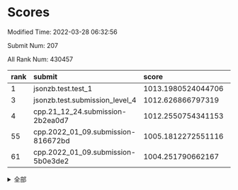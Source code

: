 # Scores

Modified Time: 2022-03-28 06:32:56

Submit Num: 207

All Rank Num: 430457

| rank |               submit               |       score        |       sigma        | pk_num |
| :--- | :--------------------------------- | :----------------- | :----------------- | :----- |
| 1    | jsonzb.test.test_1                 | 1013.1980524044706 | 0.7851140933216031 | 8319   |
| 3    | jsonzb.test.submission_level_4     | 1012.626866797319  | 0.8009763644554355 | 8316   |
| 4    | cpp.21_12_24.submission-2b2ea0d7   | 1012.2550754341153 | 0.8011163582858614 | 8315   |
| 55   | cpp.2022_01_09.submission-816672bd | 1005.1812272551116 | 0.7252675139668873 | 8321   |
| 61   | cpp.2022_01_09.submission-5b0e3de2 | 1004.251790662167  | 0.7061395354921999 | 8321   |


<details>
<summary>全部</summary>

| rank |                 submit                 |       score        |       sigma        | pk_num |
| :--- | :------------------------------------- | :----------------- | :----------------- | :----- |
| 1    | jsonzb.test.test_1                     | 1013.1980524044706 | 0.7851140933216031 | 8319   |
| 2    | gobigger.level_3.submission_level_3_33 | 1012.6318234382336 | 0.8166351648422181 | 8316   |
| 3    | jsonzb.test.submission_level_4         | 1012.626866797319  | 0.8009763644554355 | 8316   |
| 4    | cpp.21_12_24.submission-2b2ea0d7       | 1012.2550754341153 | 0.8011163582858614 | 8315   |
| 5    | gobigger.level_3.submission_level_3_10 | 1012.0066590950144 | 0.7781967407389435 | 8312   |
| 6    | gobigger.level_3.submission_level_3_11 | 1011.571835284254  | 0.7873873884979469 | 8316   |
| 7    | gobigger.level_3.submission_level_3_48 | 1011.4599895555497 | 0.786271359864985  | 8316   |
| 8    | gobigger.level_3.submission_level_3_22 | 1011.1518119782804 | 0.7917517551726848 | 8318   |
| 9    | gobigger.level_3.submission_level_3_27 | 1010.9469510750762 | 0.7590461761423839 | 8321   |
| 10   | gobigger.level_3.submission_level_3_47 | 1010.933401921598  | 0.7475024135085363 | 8320   |
| 11   | gobigger.level_3.submission_level_3_31 | 1010.9059992127619 | 0.7858296899649266 | 8319   |
| 12   | gobigger.level_3.submission_level_3_43 | 1010.8527143090093 | 0.7508094622764278 | 8321   |
| 13   | gobigger.level_3.submission_level_3_1  | 1010.8137839996313 | 0.7791086827520104 | 8319   |
| 14   | gobigger.level_3.submission_level_3_19 | 1010.7493139148585 | 0.7568532326803278 | 8318   |
| 15   | gobigger.level_3.submission_level_3_0  | 1010.657995971278  | 0.7706991016174639 | 8312   |
| 16   | gobigger.level_3.submission_level_3_4  | 1010.4627163674525 | 0.7747289586775764 | 8316   |
| 17   | gobigger.level_3.submission_level_3_37 | 1010.4562126498013 | 0.7857307867534331 | 8317   |
| 18   | gobigger.level_3.submission_level_3_25 | 1010.4304590906925 | 0.7679998587033765 | 8318   |
| 19   | gobigger.level_3.submission_level_3_2  | 1010.4236297850244 | 0.7755020481296743 | 8314   |
| 20   | gobigger.level_3.submission_level_3_44 | 1010.3595215481577 | 0.76065527304893   | 8317   |
| 21   | gobigger.level_3.submission_level_3_8  | 1010.343539614797  | 0.7677860454827788 | 8315   |
| 22   | gobigger.level_3.submission_level_3_17 | 1010.3191964188957 | 0.7456018102343615 | 8318   |
| 23   | gobigger.level_3.submission_level_3_39 | 1010.2900018090907 | 0.744795429516629  | 8323   |
| 24   | gobigger.level_3.submission_level_3_40 | 1010.1715604351552 | 0.7565361207920803 | 8320   |
| 25   | gobigger.level_3.submission_level_3_34 | 1010.155494010107  | 0.7640149479998731 | 8317   |
| 26   | gobigger.level_3.submission_level_3_9  | 1010.1540510143153 | 0.7411113779774818 | 8316   |
| 27   | gobigger.level_3.submission_level_3_30 | 1010.1460977211376 | 0.7862203526570068 | 8319   |
| 28   | gobigger.level_3.submission_level_3_21 | 1010.1229660836984 | 0.763603156605414  | 8321   |
| 29   | gobigger.level_3.submission_level_3_24 | 1009.9015640649095 | 0.7537234322473395 | 8316   |
| 30   | gobigger.level_3.submission_level_3_38 | 1009.8975448143976 | 0.7614712396308793 | 8321   |
| 31   | gobigger.level_3.submission_level_3_45 | 1009.8785437365453 | 0.7414629162901348 | 8313   |
| 32   | gobigger.level_3.submission_level_3_12 | 1009.8673323854016 | 0.7386184055493478 | 8321   |
| 33   | gobigger.level_3.submission_level_3_5  | 1009.8431634889599 | 0.7574503069082317 | 8316   |
| 34   | gobigger.level_3.submission_level_3_6  | 1009.7666727866921 | 0.7600190630591425 | 8315   |
| 35   | gobigger.level_3.submission_level_3_41 | 1009.6948207005655 | 0.7664928853577714 | 8323   |
| 36   | gobigger.level_3.submission_level_3_35 | 1009.689397962715  | 0.7572980530710136 | 8312   |
| 37   | gobigger.level_3.submission_level_3_49 | 1009.6860136432559 | 0.765285484949069  | 8315   |
| 38   | gobigger.level_3.submission_level_3_42 | 1009.6568847374133 | 0.752866601145443  | 8315   |
| 39   | gobigger.level_3.submission_level_3_15 | 1009.5864503074075 | 0.7484927320161306 | 8313   |
| 40   | gobigger.level_3.submission_level_3_13 | 1009.4260338558976 | 0.7455499370043177 | 8321   |
| 41   | gobigger.level_3.submission_level_3_7  | 1009.4148493191516 | 0.7561693127046296 | 8317   |
| 42   | gobigger.level_3.submission_level_3_16 | 1009.3593987517405 | 0.7465354839239645 | 8314   |
| 43   | gobigger.level_3.submission_level_3_46 | 1009.3580963710461 | 0.7666893763995974 | 8321   |
| 44   | gobigger.level_3.submission_level_3_18 | 1009.2479742444021 | 0.7545161593693597 | 8318   |
| 45   | gobigger.level_3.submission_level_3_20 | 1009.2465554973631 | 0.7486010332547022 | 8322   |
| 46   | gobigger.level_3.submission_level_3_28 | 1009.0950989480439 | 0.7459332419292843 | 8317   |
| 47   | gobigger.level_3.submission_level_3_26 | 1008.9470281553107 | 0.7710498615623015 | 8319   |
| 48   | gobigger.level_3.submission_level_3_29 | 1008.8481706077322 | 0.7430780177183326 | 8321   |
| 49   | gobigger.level_3.submission_level_3_32 | 1008.8391869923446 | 0.7362812930060857 | 8318   |
| 50   | gobigger.level_3.submission_level_3_23 | 1008.750392111814  | 0.7402867303323255 | 8318   |
| 51   | gobigger.level_3.submission_level_3_36 | 1008.582919634468  | 0.7573259580583311 | 8318   |
| 52   | gobigger.level_3.submission_level_3_3  | 1008.2968714436347 | 0.7458335271267417 | 8321   |
| 53   | gobigger.level_3.submission_level_3_14 | 1008.2236013272658 | 0.7351351460943987 | 8316   |
| 54   | gobigger.level_1.submission_level_1_8  | 1005.5257280514379 | 0.730534389313746  | 8319   |
| 55   | cpp.2022_01_09.submission-816672bd     | 1005.1812272551116 | 0.7252675139668873 | 8321   |
| 56   | gobigger.level_1.submission_level_1_23 | 1004.8857561364471 | 0.7245044481280025 | 8313   |
| 57   | gobigger.level_1.submission_level_1_1  | 1004.6609615179228 | 0.7131296048830577 | 8321   |
| 58   | gobigger.level_1.submission_level_1_34 | 1004.5974215173361 | 0.7210110179822898 | 8319   |
| 59   | gobigger.level_1.submission_level_1_36 | 1004.452116373679  | 0.711193314368758  | 8317   |
| 60   | gobigger.level_1.submission_level_1_41 | 1004.4247492806654 | 0.723323086590914  | 8318   |
| 61   | cpp.2022_01_09.submission-5b0e3de2     | 1004.251790662167  | 0.7061395354921999 | 8321   |
| 62   | gobigger.level_1.submission_level_1_4  | 1003.9553335042847 | 0.7264647036338457 | 8321   |
| 63   | gobigger.level_1.submission_level_1_35 | 1003.8571286267023 | 0.7162153759427    | 8324   |
| 64   | gobigger.level_1.submission_level_1_32 | 1003.844734388735  | 0.7162124485164858 | 8310   |
| 65   | gobigger.level_1.submission_level_1_45 | 1003.8371714433576 | 0.7206260080623396 | 8314   |
| 66   | gobigger.level_1.submission_level_1_27 | 1003.7967624287708 | 0.7165089691165034 | 8325   |
| 67   | gobigger.level_1.submission_level_1_46 | 1003.7654807902268 | 0.7229453102252581 | 8317   |
| 68   | gobigger.level_1.submission_level_1_33 | 1003.6708843865448 | 0.7323011027649196 | 8321   |
| 69   | gobigger.level_1.submission_level_1_5  | 1003.5976591215536 | 0.7245871110619115 | 8323   |
| 70   | gobigger.level_1.submission_level_1_28 | 1003.4994555793768 | 0.7101593326317333 | 8314   |
| 71   | gobigger.level_1.submission_level_1_22 | 1003.4975351697229 | 0.7186509628602532 | 8318   |
| 72   | gobigger.level_1.submission_level_1_39 | 1003.4954996385445 | 0.7145034934832805 | 8312   |
| 73   | gobigger.level_1.submission_level_1_38 | 1003.4495306007891 | 0.7083159265503111 | 8320   |
| 74   | gobigger.level_1.submission_level_1_49 | 1003.443956465959  | 0.7127818254271049 | 8320   |
| 75   | gobigger.level_1.submission_level_1_25 | 1003.4022295962154 | 0.7107779476166125 | 8318   |
| 76   | gobigger.level_1.submission_level_1_44 | 1003.393678180331  | 0.7353095659911844 | 8321   |
| 77   | gobigger.level_1.submission_level_1_29 | 1003.3565002200332 | 0.7255064034371614 | 8324   |
| 78   | gobigger.level_1.submission_level_1_31 | 1003.3264195867188 | 0.7128574755029239 | 8319   |
| 79   | gobigger.level_1.submission_level_1_15 | 1003.3207917423923 | 0.7144889607569563 | 8319   |
| 80   | gobigger.level_1.submission_level_1_30 | 1003.2413929663146 | 0.708558416717887  | 8320   |
| 81   | gobigger.level_1.submission_level_1_21 | 1003.2307788527612 | 0.7173430092606373 | 8319   |
| 82   | gobigger.level_1.submission_level_1_6  | 1003.2294299325534 | 0.7111215231457202 | 8317   |
| 83   | gobigger.level_1.submission_level_1_14 | 1003.1923864159152 | 0.7060739664361612 | 8317   |
| 84   | gobigger.level_1.submission_level_1_17 | 1003.1008701253597 | 0.730532561264757  | 8315   |
| 85   | gobigger.level_1.submission_level_1_9  | 1003.0055380986785 | 0.71893663337795   | 8318   |
| 86   | gobigger.level_1.submission_level_1_13 | 1003.003485328689  | 0.7306586754789806 | 8319   |
| 87   | gobigger.level_1.submission_level_1_12 | 1003.0034083022372 | 0.7177655808006829 | 8317   |
| 88   | gobigger.level_1.submission_level_1_2  | 1002.9651367676813 | 0.7140011224151117 | 8319   |
| 89   | gobigger.level_1.submission_level_1_16 | 1002.8634535478036 | 0.7190222704183732 | 8318   |
| 90   | gobigger.level_1.submission_level_1_43 | 1002.799131028139  | 0.7231682073810405 | 8316   |
| 91   | gobigger.level_1.submission_level_1_47 | 1002.7852353070137 | 0.71657414419954   | 8320   |
| 92   | gobigger.level_1.submission_level_1_42 | 1002.7198428791672 | 0.7214740195627259 | 8319   |
| 93   | gobigger.level_1.submission_level_1_48 | 1002.6824966879465 | 0.7017477529177717 | 8312   |
| 94   | gobigger.level_1.submission_level_1_10 | 1002.68171201418   | 0.705593990760776  | 8319   |
| 95   | gobigger.level_1.submission_level_1_37 | 1002.5243245409432 | 0.7041297545720152 | 8320   |
| 96   | gobigger.level_1.submission_level_1_18 | 1002.4928920626285 | 0.7075482602395603 | 8316   |
| 97   | gobigger.level_1.submission_level_1_20 | 1002.4270506185458 | 0.7144270669345353 | 8317   |
| 98   | gobigger.level_1.submission_level_1_0  | 1002.4194392576229 | 0.708612690496608  | 8319   |
| 99   | gobigger.level_1.submission_level_1_7  | 1002.2851301829194 | 0.716074056153833  | 8316   |
| 100  | gobigger.level_1.submission_level_1_3  | 1002.2706759112879 | 0.7101227202745038 | 8316   |
| 101  | gobigger.level_1.submission_level_1_40 | 1002.2117645681072 | 0.704260085918015  | 8318   |
| 102  | gobigger.level_1.submission_level_1_11 | 1002.1479850372123 | 0.7243418029891401 | 8314   |
| 103  | gobigger.level_1.submission_level_1_19 | 1001.9573621385275 | 0.7015702824131144 | 8320   |
| 104  | gobigger.level_1.submission_level_1_24 | 1001.8154161321497 | 0.7191710982014962 | 8319   |
| 105  | gobigger.level_1.submission_level_1_26 | 1001.4607614654202 | 0.7153929994283195 | 8319   |
| 106  | gobigger.random.submission_random_34   | 997.712842989461   | 0.7126986577239168 | 8315   |
| 107  | gobigger.random.submission_random_45   | 997.3114756648961  | 0.6965623912517553 | 8314   |
| 108  | gobigger.random.submission_random_16   | 997.2637517540214  | 0.7030152552002434 | 8316   |
| 109  | gobigger.random.submission_random_21   | 997.2365794605076  | 0.6969406555075675 | 8317   |
| 110  | gobigger.random.submission_random_41   | 997.1238395970664  | 0.7112906201613237 | 8310   |
| 111  | gobigger.random.submission_random_9    | 997.0181868659299  | 0.7132035395709703 | 8317   |
| 112  | gobigger.random.submission_random_8    | 996.9682802946994  | 0.7109909361810671 | 8322   |
| 113  | gobigger.random.submission_random_7    | 996.9559262080996  | 0.7096054369788103 | 8321   |
| 114  | gobigger.random.submission_random_29   | 996.9305286494323  | 0.714664575506237  | 8318   |
| 115  | gobigger.random.submission_random_17   | 996.5737321112583  | 0.7160117542883334 | 8323   |
| 116  | gobigger.random.submission_random_35   | 996.4849580319659  | 0.7011546703571196 | 8317   |
| 117  | gobigger.random.submission_random_20   | 996.4352574433397  | 0.7084916869209231 | 8314   |
| 118  | gobigger.random.submission_random_27   | 996.4220989290501  | 0.7066414431721472 | 8316   |
| 119  | gobigger.random.submission_random_10   | 996.419105284985   | 0.7121087903110199 | 8321   |
| 120  | gobigger.random.submission_random_39   | 996.3247458670883  | 0.7157959286457927 | 8321   |
| 121  | gobigger.random.submission_random_18   | 996.238704972172   | 0.7139194099789273 | 8314   |
| 122  | gobigger.random.submission_random_13   | 996.2216073460951  | 0.7060163780519826 | 8319   |
| 123  | gobigger.random.submission_random_44   | 996.1922696406605  | 0.7103238005337572 | 8315   |
| 124  | gobigger.random.submission_random_6    | 996.1719486551582  | 0.7244966482800165 | 8319   |
| 125  | gobigger.random.submission_random_12   | 996.0945090905427  | 0.6981604692515607 | 8314   |
| 126  | gobigger.random.submission_random_26   | 996.0289508266244  | 0.7192649208028739 | 8319   |
| 127  | gobigger.random.submission_random_14   | 996.0111488432923  | 0.7063762170945485 | 8320   |
| 128  | gobigger.random.submission_random_28   | 995.9914795096122  | 0.7008882064874161 | 8318   |
| 129  | gobigger.random.submission_random_19   | 995.9776408651015  | 0.7140923609270592 | 8321   |
| 130  | gobigger.random.submission_random_36   | 995.9341299257966  | 0.7094295295888142 | 8317   |
| 131  | gobigger.random.submission_random_40   | 995.840584759591   | 0.7137776988734483 | 8322   |
| 132  | gobigger.random.submission_random_49   | 995.8348153290307  | 0.6957692675711995 | 8317   |
| 133  | gobigger.random.submission_random_30   | 995.6422152882517  | 0.7156875201880474 | 8318   |
| 134  | gobigger.random.submission_random_46   | 995.6414158313629  | 0.7145069215450801 | 8318   |
| 135  | gobigger.random.submission_random_37   | 995.6278024992394  | 0.7067037809485186 | 8319   |
| 136  | gobigger.random.submission_random_22   | 995.5659204819842  | 0.7079324340695712 | 8320   |
| 137  | gobigger.random.submission_random_23   | 995.5227476859727  | 0.7081491298792039 | 8321   |
| 138  | gobigger.random.submission_random_2    | 995.4988605348731  | 0.7019897253079926 | 8319   |
| 139  | gobigger.random.submission_random_42   | 995.4825818218937  | 0.7229796380937146 | 8320   |
| 140  | gobigger.random.submission_random_48   | 995.480312116676   | 0.7156256460198005 | 8316   |
| 141  | gobigger.random.submission_random_4    | 995.4737358457851  | 0.708521465564633  | 8318   |
| 142  | gobigger.random.submission_random_31   | 995.4660202120771  | 0.7079242584358415 | 8321   |
| 143  | gobigger.random.submission_random_0    | 995.4618356339647  | 0.7073605986894768 | 8315   |
| 144  | gobigger.random.submission_random_43   | 995.370142890296   | 0.703968499056388  | 8321   |
| 145  | gobigger.random.submission_random_24   | 995.3634503402226  | 0.7261942027620479 | 8325   |
| 146  | gobigger.random.submission_random_38   | 995.3455543283593  | 0.7024198388058079 | 8319   |
| 147  | gobigger.random.submission_random_3    | 995.2637007313147  | 0.7145768515204711 | 8319   |
| 148  | gobigger.random.submission_random_25   | 995.2561627679754  | 0.7121754479855498 | 8317   |
| 149  | gobigger.random.submission_random_1    | 995.1749882223652  | 0.7169759696584721 | 8318   |
| 150  | gobigger.random.submission_random_11   | 995.1485788487312  | 0.7226371518238438 | 8312   |
| 151  | gobigger.random.submission_random_33   | 994.7426916853036  | 0.7257448663092734 | 8318   |
| 152  | gobigger.random.submission_random_47   | 994.7360505303684  | 0.7022115340631918 | 8313   |
| 153  | gobigger.random.submission_random_5    | 994.6017538605468  | 0.707306984183498  | 8314   |
| 154  | gobigger.random.submission_random_32   | 994.5105206998876  | 0.7230255804517888 | 8314   |
| 155  | gobigger.random.submission_random_15   | 994.4464413955468  | 0.7074197182653058 | 8316   |
| 156  | gobigger.level_2.submission_level_2_6  | 994.2478872731383  | 0.7383972281871526 | 8318   |
| 157  | gobigger.level_2.submission_level_2_9  | 994.0603996324417  | 0.7252814226730459 | 8322   |
| 158  | gobigger.level_2.submission_level_2_2  | 993.9899721088367  | 0.7266174514476098 | 8321   |
| 159  | gobigger.level_2.submission_level_2_28 | 993.7788775213256  | 0.7180771626105084 | 8317   |
| 160  | gobigger.level_2.submission_level_2_21 | 993.5771875317855  | 0.7414477082316553 | 8320   |
| 161  | gobigger.level_2.submission_level_2_30 | 993.4004937486718  | 0.7183372607374492 | 8321   |
| 162  | gobigger.level_2.submission_level_2_5  | 993.3920456386745  | 0.7331832119632807 | 8322   |
| 163  | gobigger.level_2.submission_level_2_3  | 993.2928235494276  | 0.7302034029033454 | 8320   |
| 164  | gobigger.level_2.submission_level_2_29 | 993.288331270964   | 0.7482391587485585 | 8320   |
| 165  | gobigger.level_2.submission_level_2_12 | 993.1553123656529  | 0.7420298169598536 | 8322   |
| 166  | gobigger.level_2.submission_level_2_43 | 993.1167571614873  | 0.7263558757084326 | 8320   |
| 167  | gobigger.level_2.submission_level_2_4  | 992.9789633788082  | 0.7370797300284682 | 8317   |
| 168  | gobigger.level_2.submission_level_2_38 | 992.964244140233   | 0.7463729013521169 | 8319   |
| 169  | gobigger.level_2.submission_level_2_0  | 992.8889255243363  | 0.761351519049818  | 8323   |
| 170  | gobigger.level_2.submission_level_2_33 | 992.8072482610295  | 0.7225257158194809 | 8316   |
| 171  | gobigger.level_2.submission_level_2_1  | 992.737282497295   | 0.7521218050172829 | 8312   |
| 172  | gobigger.level_2.submission_level_2_27 | 992.6701161940268  | 0.7304740838508775 | 8318   |
| 173  | gobigger.level_2.submission_level_2_10 | 992.6066337788106  | 0.7584565764026829 | 8313   |
| 174  | gobigger.level_2.submission_level_2_45 | 992.6040932486825  | 0.7295389785142427 | 8324   |
| 175  | gobigger.level_2.submission_level_2_47 | 992.5916101015442  | 0.7282403564844581 | 8319   |
| 176  | gobigger.level_2.submission_level_2_7  | 992.570819371945   | 0.7383084423593641 | 8320   |
| 177  | gobigger.level_2.submission_level_2_31 | 992.4366951003441  | 0.7507991068467809 | 8315   |
| 178  | gobigger.level_2.submission_level_2_46 | 992.4234911963448  | 0.740790542861787  | 8325   |
| 179  | gobigger.level_2.submission_level_2_39 | 992.4137031550443  | 0.7419269410115445 | 8318   |
| 180  | gobigger.level_2.submission_level_2_44 | 992.3559041276123  | 0.7433491199635718 | 8319   |
| 181  | gobigger.level_2.submission_level_2_16 | 992.2814021990389  | 0.7366524246800542 | 8317   |
| 182  | gobigger.level_2.submission_level_2_19 | 992.2808341032102  | 0.7326524689005744 | 8318   |
| 183  | gobigger.level_2.submission_level_2_32 | 992.2672241439901  | 0.7400433870571091 | 8321   |
| 184  | gobigger.level_2.submission_level_2_36 | 992.2583667199544  | 0.7434118229713989 | 8314   |
| 185  | gobigger.level_2.submission_level_2_13 | 992.2460473905448  | 0.7662213633212794 | 8319   |
| 186  | gobigger.level_2.submission_level_2_49 | 992.2133514501294  | 0.7416934324606729 | 8318   |
| 187  | gobigger.level_2.submission_level_2_8  | 992.1281130192134  | 0.7307781377725632 | 8317   |
| 188  | gobigger.level_2.submission_level_2_17 | 991.9456711287302  | 0.7397004382043362 | 8315   |
| 189  | gobigger.level_2.submission_level_2_48 | 991.8191546356204  | 0.7245381903349564 | 8320   |
| 190  | gobigger.level_2.submission_level_2_34 | 991.6574648538473  | 0.7500813781841881 | 8317   |
| 191  | gobigger.level_2.submission_level_2_22 | 991.6512977907548  | 0.7686149163956864 | 8313   |
| 192  | gobigger.level_2.submission_level_2_20 | 991.5606662628384  | 0.7560324214189412 | 8321   |
| 193  | gobigger.level_2.submission_level_2_23 | 991.5177967611155  | 0.7749334876639853 | 8317   |
| 194  | gobigger.level_2.submission_level_2_41 | 991.4994216334486  | 0.7499754617566967 | 8316   |
| 195  | gobigger.level_2.submission_level_2_18 | 991.3537792945812  | 0.7409452043738046 | 8320   |
| 196  | gobigger.level_2.submission_level_2_25 | 991.3468150314824  | 0.745927412384706  | 8320   |
| 197  | gobigger.level_2.submission_level_2_35 | 991.1890632343022  | 0.7547579496206788 | 8320   |
| 198  | gobigger.level_2.submission_level_2_15 | 991.1411989104352  | 0.7559240833268207 | 8319   |
| 199  | gobigger.level_2.submission_level_2_42 | 991.0172852130387  | 0.750477352038089  | 8321   |
| 200  | gobigger.level_2.submission_level_2_40 | 991.0117042935774  | 0.7652756440370498 | 8314   |
| 201  | gobigger.level_2.submission_level_2_24 | 990.9498634088435  | 0.7539931208475563 | 8317   |
| 202  | gobigger.level_2.submission_level_2_11 | 990.7460342491515  | 0.742132378919673  | 8316   |
| 203  | gobigger.level_2.submission_level_2_37 | 990.5878481646367  | 0.7596580673553172 | 8316   |
| 204  | gobigger.level_2.submission_level_2_26 | 990.5133866372493  | 0.7667179693701642 | 8323   |
| 205  | gobigger.level_2.submission_level_2_14 | 989.9285537480616  | 0.7580211858735415 | 8319   |
| 206  | gobigger.none.submission_none_0        | 977.9084506531882  | 1.4028484210761263 | 8317   |
| 207  | gobigger.none.submission_none_1        | 975.3571373991259  | 1.578515134313339  | 8319   |

</details>